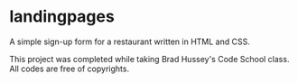 # landingpages

A simple sign-up form for a restaurant written in HTML and CSS.

This project was completed while taking Brad Hussey's Code School class. All codes are free of copyrights.
